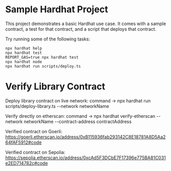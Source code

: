 # Sample Hardhat Project

This project demonstrates a basic Hardhat use case. It comes with a sample contract, a test for that contract, and a script that deploys that contract.

Try running some of the following tasks:

```shell
npx hardhat help
npx hardhat test
REPORT_GAS=true npx hardhat test
npx hardhat node
npx hardhat run scripts/deploy.ts
```

# Verify Library Contract

Deploy library contract on live network:
command -> npx hardhat run scripts/deploy-library.ts --network networkName

Verify directly on etherscan: 
command -> npx hardhat verify-etherscan --network networkName --contract-address contractAddress

Verified contract on Goerli:
https://goerli.etherscan.io/address/0xB115936fab293142C8E18781A8D5Aa264fAF5912#code

Verified contract on Sepolia:
https://sepolia.etherscan.io/address/0xcAd5F3DCbE7F17396e775BA81C031e2ED714782c#code
